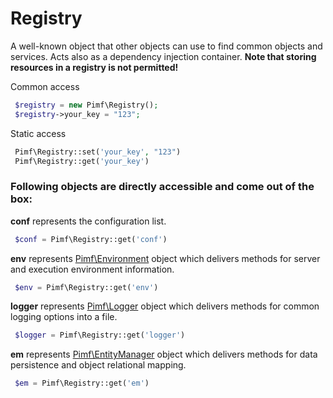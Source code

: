 # Registry

A well-known object that other objects can use to find common objects and services. Acts also as a dependency injection container. **Note that storing resources in a registry is not permitted!**

Common access

```php
 $registry = new Pimf\Registry();
 $registry->your_key = "123";
```

Static access

```php
 Pimf\Registry::set('your_key', "123")
 Pimf\Registry::get('your_key')
```
### Following objects are directly accessible and come out of the box:

**conf** represents the configuration list.

```php
 $conf = Pimf\Registry::get('conf')
```

**env** represents [Pimf\Environment](https://github.com/gjerokrsteski/pimf/blob/master/core/Pimf/Environment.php) object which delivers methods for server and execution environment information.

```php
 $env = Pimf\Registry::get('env')
```

**logger** represents [Pimf\Logger](https://github.com/gjerokrsteski/pimf/blob/master/core/Pimf/Logger.php) object which delivers methods for common logging options into a file.

```php
 $logger = Pimf\Registry::get('logger')
```

**em** represents [Pimf\EntityManager](https://github.com/gjerokrsteski/pimf/blob/master/core/Pimf/EntityManager.php) object which delivers methods for data persistence and object relational mapping.

```php
 $em = Pimf\Registry::get('em')
```
